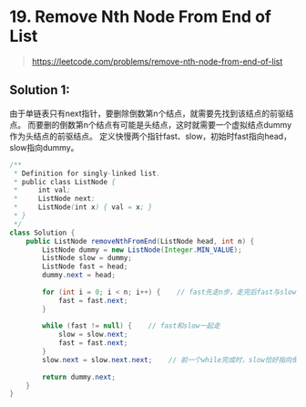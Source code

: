 # 19. Remove Nth Node From End of List
> https://leetcode.com/problems/remove-nth-node-from-end-of-list

## Solution 1: 
由于单链表只有next指针，要删除倒数第n个结点，就需要先找到该结点的前驱结点。
而要删的倒数第n个结点有可能是头结点，这时就需要一个虚拟结点dummy作为头结点的前驱结点。
定义快慢两个指针fast、slow，初始时fast指向head，slow指向dummy。
```java
/**
 * Definition for singly-linked list.
 * public class ListNode {
 *     int val;
 *     ListNode next;
 *     ListNode(int x) { val = x; }
 * }
 */
class Solution {
    public ListNode removeNthFromEnd(ListNode head, int n) {
        ListNode dummy = new ListNode(Integer.MIN_VALUE);
        ListNode slow = dummy;
        ListNode fast = head;
        dummy.next = head;
        
        for (int i = 0; i < n; i++) {    // fast先走n步，走完后fast与slow中间就隔了n个结点
            fast = fast.next;
        }
        
        while (fast != null) {    // fast和slow一起走
            slow = slow.next;
            fast = fast.next;
        }
        slow.next = slow.next.next;    // 前一个while完成时，slow恰好指向倒数第n个结点的前驱结点
        
        return dummy.next;
    }
}
```
